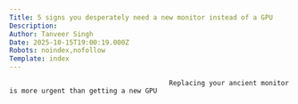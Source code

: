 ```yaml
---
Title: 5 signs you desperately need a new monitor instead of a GPU
Description: 
Author: Tanveer Singh
Date: 2025-10-15T19:00:19.000Z
Robots: noindex,nofollow
Template: index
---
```


                                            Replacing your ancient monitor is more urgent than getting a new GPU
                                        